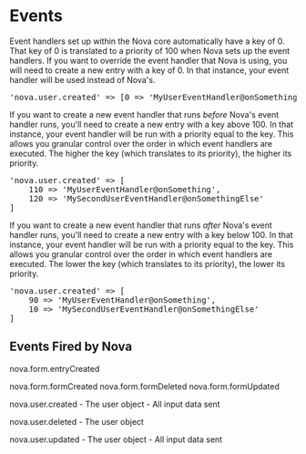 # Events

Event handlers set up within the Nova core automatically have a key of 0. That key of 0 is translated to a priority of 100 when Nova sets up the event handlers. If you want to override the event handler that Nova is using, you will need to create a new entry with a key of 0. In that instance, your event handler will be used instead of Nova's.

<pre>'nova.user.created' => [0 => 'MyUserEventHandler@onSomething']</pre>

If you want to create a new event handler that runs _before_ Nova's event handler runs, you'll need to create a new entry with a key above 100. In that instance, your event handler will be run with a priority equal to the key. This allows you granular control over the order in which event handlers are executed. The higher the key (which translates to its priority), the higher its priority.

<pre>'nova.user.created' => [
	110 => 'MyUserEventHandler@onSomething',
	120 => 'MySecondUserEventHandler@onSomethingElse'
]</pre>

If you want to create a new event handler that runs _after_ Nova's event handler runs, you'll need to create a new entry with a key below 100. In that instance, your event handler will be run with a priority equal to the key. This allows you granular control over the order in which event handlers are executed. The lower the key (which translates to its priority), the lower its priority.

<pre>'nova.user.created' => [
	90 => 'MyUserEventHandler@onSomething',
	10 => 'MySecondUserEventHandler@onSomethingElse'
]</pre>

## Events Fired by Nova

nova.form.entryCreated

nova.form.formCreated
nova.form.formDeleted
nova.form.formUpdated

nova.user.created
	- The user object
	- All input data sent

nova.user.deleted
	- The user object

nova.user.updated
	- The user object
	- All input data sent